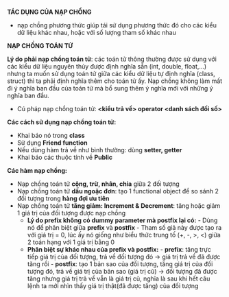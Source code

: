 **TÁC DỤNG CỦA NẠP CHỒNG**
- nạp chồng phương thức giúp tái sử dụng phương thức đó cho các kiểu dữ liệu khác nhau, hoặc với số lượng tham số khác nhau
  
**NẠP CHỒNG TOÁN TỬ**

**Lý do phải nạp chồng toán tử**: các toán tử thông thường được sử dụng với các kiểu dữ liệu nguyên thủy được định nghĩa sẵn (int, double, float,...) nhưng ta muốn sử dụng toán tử giữa các kiểu dữ liệu tự định nghĩa (class, struct) thì ta phải định nghĩa thêm cho toán tử ấy. Nạp chồng không làm mất đi ý nghĩa ban đầu của toán tử mà bổ sung thêm ý nghĩa mới với những ý nghĩa ban đầu.

* Cú pháp nạp chồng toán tử:
**<kiểu trả về> operator <danh sách đối số>**

**Các cách sử dụng nạp chồng toán tử:**
- Khai báo nó trong **class**
- Sử dụng **Friend function**
- Nếu dùng hàm trả về như bình thường: dùng **setter, getter**
- Khai báo các thuộc tính về **Public**

**Các hàm nạp chồng:**
- Nạp chồng toán tử **cộng, trừ, nhân, chia** giữa 2 đối tượng
- Nạp chồng toán tử **dấu ngoặc đơn**: tạo 1 functional object để so sánh 2 đối tượng trong **hàng đợi ưu tiên**
- Nạp chồng toán tử **tăng giảm: Increment & Decrement**: tăng hoặc giảm 1 giá trị của đối tượng được nạp chồng
    - **Lý do prefix không có dummy parameter mà postfix lại có:**
          - Dùng nó để phân biệt giữa **prefix** và **postfix**
          - Tham số giả này được tạo ra với giá trị = 0, lúc ấy nó giống như biểu thức trung tố (+, -, >, <) giữa 2 toán hạng với 1 giá trị bằng 0
    - **Phân biệt sự khác nhau của prefix và postfix:**
          - **prefix**: tăng trực tiếp giá trị của đối tượng, trả về đối tượng đó -> giá trị trả về đã được tăng rồi
          - **postfix**: tạo 1 bản sao của đối tượng, tăng giá trị của đối tượng đó, trả về giá trị của bản sao (giá trị cũ) -> đối tượng đã được tăng nhưng giá trị trả về vẫn là giá trị cũ, nghĩa là sau khi hết              câu lệnh ta mới nhìn thấy giá trị thật(đã được tăng) của đối tượng
  
